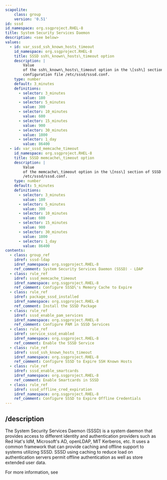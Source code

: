 ```yaml
---
scapolite:
    class: group
    version: '0.51'
id: sssd
id_namespace: org.ssgproject.RHEL-8
title: System Security Services Daemon
description: <see below>
values:
  - id: var_sssd_ssh_known_hosts_timeout
    id_namespace: org.ssgproject.RHEL-8
    title: SSSD ssh\_known\_hosts\_timeout option
    description: |
        Value
        of the ssh\_known\_hosts\_timeout option in the \[ssh\] section of SSSD
        configuration file /etc/sssd/sssd.conf.
    type: number
    default: 3_minutes
    definitions:
      - selector: 3_minutes
        value: 180
      - selector: 5_minutes
        value: 300
      - selector: 10_minutes
        value: 600
      - selector: 15_minutes
        value: 900
      - selector: 30_minutes
        value: 1800
      - selector: 1_day
        value: 86400
  - id: var_sssd_memcache_timeout
    id_namespace: org.ssgproject.RHEL-8
    title: SSSD memcache\_timeout option
    description: |
        Value
        of the memcache\_timeout option in the \[nss\] section of SSSD config
        /etc/sssd/sssd.conf.
    type: number
    default: 5_minutes
    definitions:
      - selector: 3_minutes
        value: 180
      - selector: 5_minutes
        value: 300
      - selector: 10_minutes
        value: 600
      - selector: 15_minutes
        value: 900
      - selector: 30_minutes
        value: 1800
      - selector: 1_day
        value: 86400
contents:
  - class: group_ref
    idref: sssd-ldap
    idref_namespace: org.ssgproject.RHEL-8
    ref_comment: System Security Services Daemon (SSSD) - LDAP
  - class: rule_ref
    idref: sssd_memcache_timeout
    idref_namespace: org.ssgproject.RHEL-8
    ref_comment: Configure SSSD\'s Memory Cache to Expire
  - class: rule_ref
    idref: package_sssd_installed
    idref_namespace: org.ssgproject.RHEL-8
    ref_comment: Install the SSSD Package
  - class: rule_ref
    idref: sssd_enable_pam_services
    idref_namespace: org.ssgproject.RHEL-8
    ref_comment: Configure PAM in SSSD Services
  - class: rule_ref
    idref: service_sssd_enabled
    idref_namespace: org.ssgproject.RHEL-8
    ref_comment: Enable the SSSD Service
  - class: rule_ref
    idref: sssd_ssh_known_hosts_timeout
    idref_namespace: org.ssgproject.RHEL-8
    ref_comment: Configure SSSD to Expire SSH Known Hosts
  - class: rule_ref
    idref: sssd_enable_smartcards
    idref_namespace: org.ssgproject.RHEL-8
    ref_comment: Enable Smartcards in SSSD
  - class: rule_ref
    idref: sssd_offline_cred_expiration
    idref_namespace: org.ssgproject.RHEL-8
    ref_comment: Configure SSSD to Expire Offline Credentials
---
```



## /description

The
System Security Services Daemon (SSSD) is a system daemon that provides
access to different identity and authentication providers such as Red
Hat\'s IdM, Microsoft\'s AD, openLDAP, MIT Kerberos, etc. It uses a
common framework that can provide caching and offline support to systems
utilizing SSSD. SSSD using caching to reduce load on authentication
servers permit offline authentication as well as store extended user
data.  
  
For more information, see
